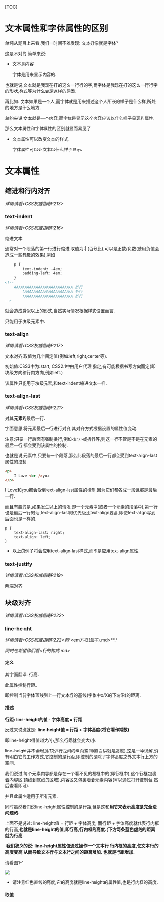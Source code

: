 [TOC]

# 文本属性和字体属性的区别

单纯从题目上来看,我们一时间不难发现: 文本好像就是字体?

这是不对的.简单来说:

- 文本是内容
  
   字体是用来显示内容的.

也就是说,文本就是我现在打的这么一行行的字,而字体是我现在打的这么一行行字的形状,样式等为什么会是这样的原因.

再比如: 文本如果是一个人,而字体就是用来描述这个人所长的样子是什么样,所处的地方是什么地方.

总的来说,文本就是一个内容,而字体是显示这个内容应该以什么样子呈现的属性.

那么文本属性和字体属性的区别就显而易见了

- 文本属性可以改变文本的样式.
  
  字体属性可以让文本以什么样子显示.

# 文本属性

## 缩进和行内对齐

*详情请看<CSS权威指南P213>*

### text-indent

*详情请看<CSS权威指南P216>*

缩进文本.

通常对一个段落的第一行进行缩进,取值为:<length>| <percentage>(百分比),可以是正数/负数(使用负值会造成一些有趣的效果),例如

```html
    p {
        text-indent: -4em;
        padding-left: 4em;
    }
<!-- 
    AAAAAAAAAAAAAAAAAAAAAAAAAAA 折行
        AAAAAAAAAAAAAAAAAAAAAAA 折行
        AAAAAAAAAAAAAAAAAAAAAAA 折行
-->
```

就会造成类似以上的形式,当然实际情况根据样式设置而言.

只能用于块级元素中.

### text-align

*详情请看<CSS权威指南P217>*

文本对齐,取值为几个固定值(例如:left,right,center等).

初始值:CSS3中为:start, CSS2.1中由用户代理 指定,有可能根据书写方向而定(即块级方向和行内方向,例如left.)

该属性只能用于块级元素,和text-indent缩进文本一样.

### text-align-last

*详情请看<CSS权威指南P221>*

对其**元素的**最后一行.

字面意思,将元素最后一行进行对齐,其对齐方式根据设置的属性值变动.

注意:只要一行后面有强制换行,例如`<br/>`或折行等,则这一行不管是不是在元素的最后一行,都会受到该属性的控制.

​    也就是说,元素中,只要有一个段落,那么此段落的最后一行都会受到text-align-last属性的控制.

```html
<p>
    I Love <br />you
</p>
```

I Love和you都会受到text-align-last属性的控制.因为它们都各成一段且都是最后一行.

而且有趣的是,如果发生以上的情况:即一个元素中(或者一个元素的段落中),第一行也是最后一行的话,text-align-last的优先级比text-align要高,即使text-align写到后面也是一样的.

```
p {
    text-align-last: right;
    text-align: left;
}
```

- 以上的例子将会应用text-align-last样式,而不是应用text-align属性.

### text-justify

 *详情请看<CSS权威指南P219>*

两端对齐.

## 块级对齐

*详情请看<CSS权威指南P222>*

### line-height

*详情请看<CSS权威指南P222>和**<em方框(盒子).md>**.*

*同时也希望你们看<行的构成.md>*

#### 定义

其字面翻译: 行高.

此属性控制行距。

即控制当前字体顶线到上一行文本行的基线(字体中x/X的下端沿)的距离.

#### 描述

**行距:  line-height的值 - 字体高度 = 行距**

反过来说也就是: **line-height值 = 行距 + 字体高度(将它看作常数)**

即line-height得值越大/小,那么行距就会变大/小.

line-height并不会增加/较少行之间的纵向空间(直白讲就是高度),这是一种误解,没有明白它的工作方式,它控制的是行距,即控制的是除了字体高度之外文本行上方的空间.

​    我们说过,每个元素内容都是存在一个看不见的框框中的(即行框中),这个行框包裹着内容区(顶线到底线的区域),内容区又包裹着着元素内容(可以通过打开控制台,然后查看即可).

并且此属性适用于所有元素.

同时虽然我们说line-height属性控制的是行距,但是这和**用它来表示高度是完全没问题的.**

上面不是说过:  line-height值 = 行距 + 字体高度; 而行距 + 字体高度就代表行内框的行高,**也就是line-height的值,即行高,行内框的高度.(下方两条蓝色虚线的距离就为行高)**

​    **我们狭义的说: line-height属性值通过操作一个文本行 行内框的高度,使文本行的高度变高,从而导致文本行与文本行之间的距离增加. 也就是行距增加.**

请看图1-1

![](../picture/行高.png)

- 请注意红色直线的高度,它的高度就是line-height的属性值,也是行内框的高度.

#### 取值
